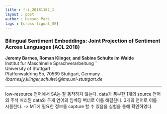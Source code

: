 ```yaml
---
title : fri_20181102_1
layout : post
author : Heesoo Park
tags : [cross-ligual_SE]
---
```


<h3>Bilingual Sentiment Embeddings: Joint Projection of Sentiment Across Languages (ACL 2018)</h3>


<p>

<b>Jeremy Barnes, Roman Klinger, and Sabine Schulte im Walde</b><br/>
Institut fur Maschinelle Sprachverarbeitung ¨<br/>
University of Stuttgart<br/>
Pfaffenwaldring 5b, 70569 Stuttgart, Germany<br/>
<em>{barnesjy,klinger,schulte}@ims.uni-stuttgart.de</em><br/>







</p>

<hr />
<p>
low-resource 언어에서 SA는 잘 동작하지 않는다. data가 풍부한 1개의 source 언어의 주석 처리된 data와 두개 언어의 임베딩 벡터로 이를 해결한다. 3개의 언어로 이를 시름한다. -> MT에 필요한 정보를 capture 할 수 있음을 실험을 통해 확인하였다.
</p>
